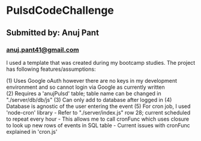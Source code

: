 # PulsdCodeChallenge
## Submitted by: Anuj Pant
### anuj.pant41@gmail.com

I used a template that was created during my bootcamp studies. The project has following features/assumptions:

(1) Uses Google oAuth however there are no keys in my development environment and so cannot login via Google as currently written
<br />
(2) Requires a 'anujPulsd' table; table name can be changed in "./server/db/db/js"
(3) Can only add to database after logged in
(4) Database is agnostic of the user entering the event
(5) For cron job, I used 'node-cron' library
    - Refer to "./server/index.js" row 28; current scheduled to repeat every hour
    - This allows me to call cronFunc which uses closure to look up new rows of events in SQL table
        - Current issues with cronFunc explained in 'cron.js'